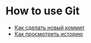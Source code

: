  # How to use Git
- [Как сделать новый коммит](./commmit_help.md)
- [Как просмотреть историю](./log_help.md)
